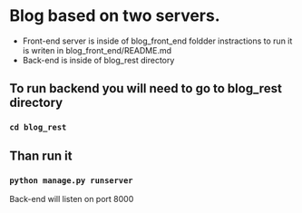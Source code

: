# Blog based on two servers. 
 - Front-end server is inside of blog_front_end foldder instractions to run it is writen in blog_front_end/README.md
 - Back-end is inside of blog_rest directory


## To run backend you will need to go to blog_rest directory

### `cd blog_rest`

## Than run it

### `python manage.py runserver`

Back-end will listen on port 8000
